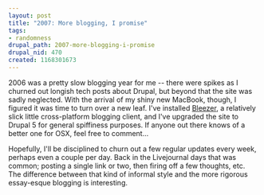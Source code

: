 ```yaml
--- 
layout: post
title: "2007: More blogging, I promise"
tags: 
- randomness
drupal_path: 2007-more-blogging-i-promise
drupal_nid: 470
created: 1168301673
---
```

2006 was a pretty slow blogging year for me -- there were spikes as I churned out longish tech posts about Drupal, but beyond that the site was sadly neglected. With the arrival of my shiny new MacBook, though, I figured it was time to turn over a new leaf. I've installed <a href="http://www.larryborsato.com/bleezer/" text="Bleezer">Bleezer</a>, a relatively slick little cross-platform blogging client, and I've upgraded the site to Drupal 5 for general spiffiness purposes. If anyone out there knows of a better one for OSX, feel free to comment...



Hopefully, I'll be disciplined to churn out a few regular updates every week, perhaps even a couple per day. Back in the Livejournal days that was common; posting a single link or two, then firing off a few thoughts, etc. The difference between that kind of informal style and the more rigorous essay-esque blogging is interesting.
